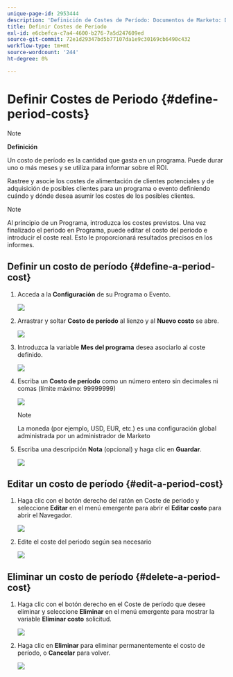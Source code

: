 ```yaml
---
unique-page-id: 2953444
description: 'Definición de Costes de Período: Documentos de Marketo: Documentación del Producto'
title: Definir Costes de Periodo
exl-id: e6cbefca-c7a4-4600-b276-7a5d247609ed
source-git-commit: 72e1d29347bd5b77107da1e9c30169cb6490c432
workflow-type: tm+mt
source-wordcount: '244'
ht-degree: 0%

---
```


# Definir Costes de Periodo {#define-period-costs}

>[!NOTE]
>
>**Definición**
>
>Un costo de período es la cantidad que gasta en un programa. Puede durar uno o más meses y se utiliza para informar sobre el ROI.

Rastree y asocie los costes de alimentación de clientes potenciales y de adquisición de posibles clientes para un programa o evento definiendo cuándo y dónde desea asumir los costes de los posibles clientes.

>[!NOTE]
>
>Al principio de un Programa, introduzca los costes previstos. Una vez finalizado el periodo en Programa, puede editar el costo del periodo e introducir el coste real. Esto le proporcionará resultados precisos en los informes.

## Definir un costo de período {#define-a-period-cost}

1. Acceda a la **Configuración** de su Programa o Evento.

   ![](assets/image2015-4-24-11-3a13-3a27.png)

1. Arrastrar y soltar **Costo de período** al lienzo y al **Nuevo costo** se abre.

   ![](assets/image2015-4-24-16-3a31-3a15.png)

1. Introduzca la variable **Mes del programa** desea asociarlo al coste definido.

   ![](assets/image2015-4-24-16-3a11-3a30.png)

1. Escriba un **Costo de período** como un número entero sin decimales ni comas (límite máximo: 99999999)

   ![](assets/image2015-4-24-16-3a10-3a24.png)

   >[!NOTE]
   >
   >La moneda (por ejemplo, USD, EUR, etc.) es una configuración global administrada por un administrador de Marketo

1. Escriba una descripción **Nota** (opcional) y haga clic en **Guardar**.

   ![](assets/image2015-4-24-16-3a21-3a16.png)

## Editar un costo de período {#edit-a-period-cost}

1. Haga clic con el botón derecho del ratón en Coste de periodo y seleccione **Editar** en el menú emergente para abrir el **Editar costo** para abrir el Navegador.

   ![](assets/image2015-4-24-16-3a26-3a29.png)

1. Edite el coste del periodo según sea necesario

   ![](assets/image2015-4-24-16-3a27-3a38.png)

## Eliminar un costo de período {#delete-a-period-cost}

1. Haga clic con el botón derecho en el Coste de período que desee eliminar y seleccione **Eliminar** en el menú emergente para mostrar la variable **Eliminar costo** solicitud.

   ![](assets/image2015-4-24-16-3a33-3a32.png)

1. Haga clic en **Eliminar** para eliminar permanentemente el costo de período, o **Cancelar** para volver.

   ![](assets/image2015-4-24-16-3a34-3a38.png)
